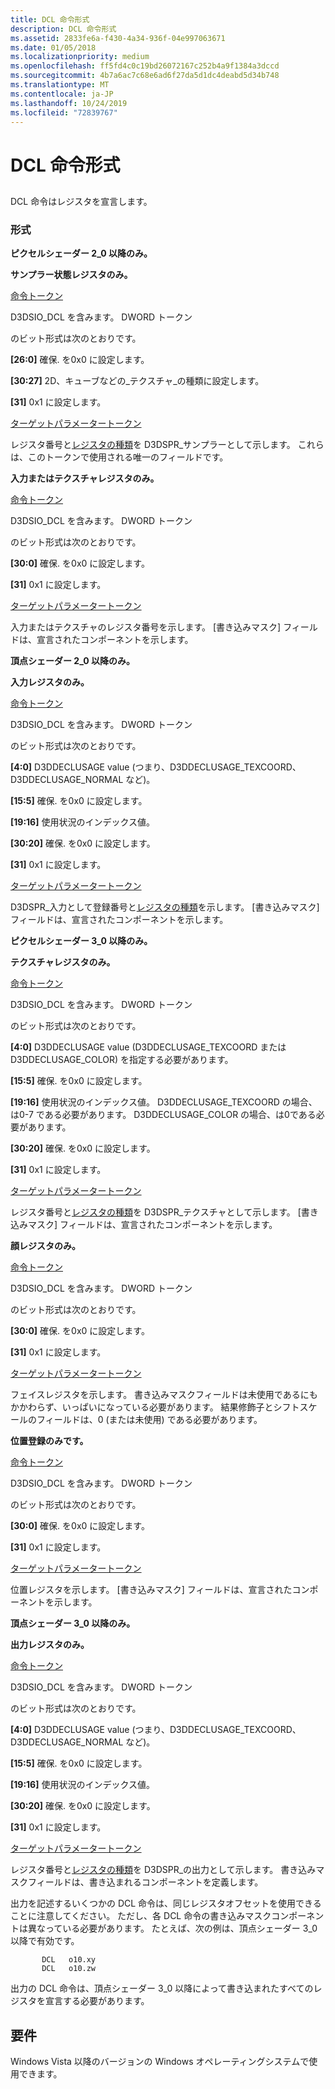 ```yaml
---
title: DCL 命令形式
description: DCL 命令形式
ms.assetid: 2833fe6a-f430-4a34-936f-04e997063671
ms.date: 01/05/2018
ms.localizationpriority: medium
ms.openlocfilehash: ff5fd4c0c19bd26072167c252b4a9f1384a3dccd
ms.sourcegitcommit: 4b7a6ac7c68e6ad6f27da5d1dc4deabd5d34b748
ms.translationtype: MT
ms.contentlocale: ja-JP
ms.lasthandoff: 10/24/2019
ms.locfileid: "72839767"
---
```

# <a name="dcl-instruction-format"></a>DCL 命令形式


## <span id="ddk_dcl_instruction_gg"></span><span id="DDK_DCL_INSTRUCTION_GG"></span>


DCL 命令はレジスタを宣言します。

### <a name="span-idformatspanspan-idformatspanformat"></a><span id="format"></span><span id="FORMAT"></span>形式

**ピクセルシェーダー 2\_0 以降のみ。**

**サンプラー状態レジスタのみ。**

[命令トークン](instruction-token.md)

D3DSIO\_DCL を含みます。
DWORD トークン

のビット形式は次のとおりです。

**\[26:0\]** 確保. を0x0 に設定します。

**\[30:27\]** 2D、キューブなどの\_テクスチャ\_の種類に設定します。

**\[31\]** 0x1 に設定します。

[ターゲットパラメータートークン](destination-parameter-token.md)

レジスタ番号と[レジスタの種類](https://docs.microsoft.com/windows-hardware/drivers/ddi/d3d9types/ne-d3d9types-_d3dshader_param_register_type)を D3DSPR\_サンプラーとして示します。 これらは、このトークンで使用される唯一のフィールドです。

**入力またはテクスチャレジスタのみ。**

[命令トークン](instruction-token.md)

D3DSIO\_DCL を含みます。
DWORD トークン

のビット形式は次のとおりです。

**\[30:0\]** 確保. を0x0 に設定します。

**\[31\]** 0x1 に設定します。

[ターゲットパラメータートークン](destination-parameter-token.md)

入力またはテクスチャのレジスタ番号を示します。 [書き込みマスク] フィールドは、宣言されたコンポーネントを示します。

**頂点シェーダー 2\_0 以降のみ。**

**入力レジスタのみ。**

[命令トークン](instruction-token.md)

D3DSIO\_DCL を含みます。
DWORD トークン

のビット形式は次のとおりです。

**\[4:0\]** D3DDECLUSAGE value (つまり、D3DDECLUSAGE\_TEXCOORD、D3DDECLUSAGE\_NORMAL など)。

**\[15:5\]** 確保. を0x0 に設定します。

**\[19:16\]** 使用状況のインデックス値。

**\[30:20\]** 確保. を0x0 に設定します。

**\[31\]** 0x1 に設定します。

[ターゲットパラメータートークン](destination-parameter-token.md)

D3DSPR\_入力として登録番号と[レジスタの種類](https://docs.microsoft.com/windows-hardware/drivers/ddi/d3d9types/ne-d3d9types-_d3dshader_param_register_type)を示します。 [書き込みマスク] フィールドは、宣言されたコンポーネントを示します。

**ピクセルシェーダー 3\_0 以降のみ。**

**テクスチャレジスタのみ。**

[命令トークン](instruction-token.md)

D3DSIO\_DCL を含みます。
DWORD トークン

のビット形式は次のとおりです。

**\[4:0\]** D3DDECLUSAGE value (D3DDECLUSAGE\_TEXCOORD または D3DDECLUSAGE\_COLOR) を指定する必要があります。

**\[15:5\]** 確保. を0x0 に設定します。

**\[19:16\]** 使用状況のインデックス値。 D3DDECLUSAGE\_TEXCOORD の場合、は0-7 である必要があります。 D3DDECLUSAGE\_COLOR の場合、は0である必要があります。

**\[30:20\]** 確保. を0x0 に設定します。

**\[31\]** 0x1 に設定します。

[ターゲットパラメータートークン](destination-parameter-token.md)

レジスタ番号と[レジスタの種類](https://docs.microsoft.com/windows-hardware/drivers/ddi/d3d9types/ne-d3d9types-_d3dshader_param_register_type)を D3DSPR\_テクスチャとして示します。 [書き込みマスク] フィールドは、宣言されたコンポーネントを示します。

**顔レジスタのみ。**

[命令トークン](instruction-token.md)

D3DSIO\_DCL を含みます。
DWORD トークン

のビット形式は次のとおりです。

**\[30:0\]** 確保. を0x0 に設定します。

**\[31\]** 0x1 に設定します。

[ターゲットパラメータートークン](destination-parameter-token.md)

フェイスレジスタを示します。 書き込みマスクフィールドは未使用であるにもかかわらず、いっぱいになっている必要があります。 結果修飾子とシフトスケールのフィールドは、0 (または未使用) である必要があります。

**位置登録のみです。**

[命令トークン](instruction-token.md)

D3DSIO\_DCL を含みます。
DWORD トークン

のビット形式は次のとおりです。

**\[30:0\]** 確保. を0x0 に設定します。

**\[31\]** 0x1 に設定します。

[ターゲットパラメータートークン](destination-parameter-token.md)

位置レジスタを示します。 [書き込みマスク] フィールドは、宣言されたコンポーネントを示します。

**頂点シェーダー 3\_0 以降のみ。**

**出力レジスタのみ。**

[命令トークン](instruction-token.md)

D3DSIO\_DCL を含みます。
DWORD トークン

のビット形式は次のとおりです。

**\[4:0\]** D3DDECLUSAGE value (つまり、D3DDECLUSAGE\_TEXCOORD、D3DDECLUSAGE\_NORMAL など)。

**\[15:5\]** 確保. を0x0 に設定します。

**\[19:16\]** 使用状況のインデックス値。

**\[30:20\]** 確保. を0x0 に設定します。

**\[31\]** 0x1 に設定します。

[ターゲットパラメータートークン](destination-parameter-token.md)

レジスタ番号と[レジスタの種類](https://docs.microsoft.com/windows-hardware/drivers/ddi/d3d9types/ne-d3d9types-_d3dshader_param_register_type)を D3DSPR\_の出力として示します。 書き込みマスクフィールドは、書き込まれるコンポーネントを定義します。

出力を記述するいくつかの DCL 命令は、同じレジスタオフセットを使用できることに注意してください。 ただし、各 DCL 命令の書き込みマスクコンポーネントは異なっている必要があります。 たとえば、次の例は、頂点シェーダー 3\_0 以降で有効です。

```registry
       DCL   o10.xy
       DCL   o10.zw
```

出力の DCL 命令は、頂点シェーダー 3\_0 以降によって書き込まれたすべてのレジスタを宣言する必要があります。

## <a name="span-idrequirementsspanspan-idrequirementsspanspan-idrequirementsspanrequirements"></a><span id="Requirements"></span><span id="requirements"></span><span id="REQUIREMENTS"></span>要件


Windows Vista 以降のバージョンの Windows オペレーティングシステムで使用できます。

 

 





